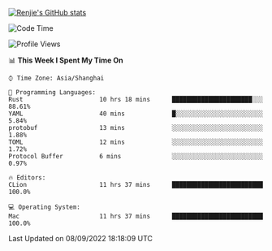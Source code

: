 [![Renjie's GitHub stats](https://github-readme-stats.vercel.app/api?username=liurenjie1024&show_icons=true&theme=chartreuse-dark)](https://github.com/anuraghazra/github-readme-stats)

<!--START_SECTION:waka-->
![Code Time](http://img.shields.io/badge/Code%20Time-148%20hrs%2012%20mins-blue)

![Profile Views](http://img.shields.io/badge/Profile%20Views-10-blue)

📊 **This Week I Spent My Time On** 

```text
⌚︎ Time Zone: Asia/Shanghai

💬 Programming Languages: 
Rust                     10 hrs 18 mins      ██████████████████████░░░   88.61% 
YAML                     40 mins             █░░░░░░░░░░░░░░░░░░░░░░░░   5.84% 
protobuf                 13 mins             ░░░░░░░░░░░░░░░░░░░░░░░░░   1.88% 
TOML                     12 mins             ░░░░░░░░░░░░░░░░░░░░░░░░░   1.72% 
Protocol Buffer          6 mins              ░░░░░░░░░░░░░░░░░░░░░░░░░   0.97%

🔥 Editors: 
CLion                    11 hrs 37 mins      █████████████████████████   100.0%

💻 Operating System: 
Mac                      11 hrs 37 mins      █████████████████████████   100.0%

```


 Last Updated on 08/09/2022 18:18:09 UTC
<!--END_SECTION:waka-->

